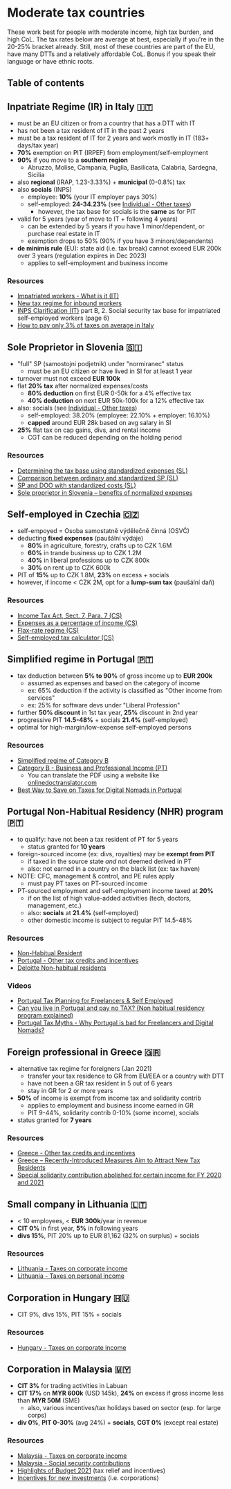 # Moderate tax countries

These work best for people with moderate income, high tax burden, and high CoL. The tax rates below are average at best, especially if you're in the 20-25% bracket already. Still, most of these countries are part of the EU, have many DTTs and a relatively affordable CoL. Bonus if you speak their language or have ethnic roots.

## Table of contents

## Inpatriate Regime (IR) in Italy 🇮🇹

- must be an EU citizen or from a country that has a DTT with IT
- has not been a tax resident of IT in the past 2 years
- must be a tax resident of IT for 2 years and work mostly in IT (183+ days/tax year)
- **70%** exemption on PIT (IRPEF) from employment/self-employment
- **90%** if you move to a **southern region**
  - Abruzzo, Molise, Campania, Puglia, Basilicata, Calabria, Sardegna, Sicilia
- also **regional** (IRAP, 1.23-3.33%) + **municipal** (0-0.8%) tax
- also **socials** (INPS)
  - employee: **10%** (your IT employer pays 30%)
  - self-employed: **24-34.23%** (see [Individual - Other taxes](https://taxsummaries.pwc.com/italy/individual/other-taxes))
    - however, the tax base for socials is the **same** as for PIT
- valid for 5 years (year of move to IT + following 4 years)
  - can be extended by 5 years if you have 1 minor/dependent, or purchase real estate in IT
  - exemption drops to 50% (90% if you have 3 minors/dependents)
- **de minimis rule** (EU): state aid (i.e. tax break) cannot exceed EUR 200k over 3 years (regulation expires in Dec 2023)
  - applies to self-employment and business income

### Resources

- [Impatriated workers - What is it (IT)](https://www.agenziaentrate.gov.it/portale/web/guest/lavoratori-rimpatriati-che-cos-%25c3%25a8-cittadini)
- [New tax regime for inbound workers](https://taxsummaries.pwc.com/italy/individual/income-determination)
- [INPS Clarification (IT)](https://www.consulentidellavoro.it/files/PDF/2023/CNO/Riunione_TavoloTecnico_AdE_Inps_CNO.pdf) part B, 2. Social security tax base for impatriated self-employed workers (page 6)
- [How to pay only 3% of taxes on average in Italy](https://youtu.be/XxqULB8QSJs)

## Sole Proprietor in Slovenia 🇸🇮

- "full" SP (samostojni podjetnik) under "normiranec" status
  - must be an EU citizen or have lived in SI for at least 1 year
- turnover must not exceed **EUR 100k**
- flat **20% tax** after normalized expenses/costs
  - **80% deduction** on first EUR 0-50k for a 4% effective tax
  - **40% deduction** on next EUR 50k-100k for a 12% effective tax
- also: socials (see [Individual - Other taxes](https://taxsummaries.pwc.com/slovenia/individual/other-taxes))
  - self-employed: 38.20% (employee: 22.10% + employer: 16.10%)
  - **capped** around EUR 28k based on avg salary in SI
- **25%** flat tax on cap gains, divs, and rental income
  - CGT can be reduced depending on the holding period

### Resources

- [Determining the tax base using standardized expenses (SL)](https://spot.gov.si/sl/teme/davek-od-dohodka-iz-dejavnosti#ugotavljanje-davcne-osnove-z-upostevanjem-normiranih-odhodkov-el370)
- [Comparison between ordinary and standardized SP (SL)](https://spot.gov.si/sl/teme/primerjava-med-navadnim-in-normiranim-s-p/)
- [SP and DOO with standardized costs (SL)](https://mladipodjetnik.si/podjetniski-koticek/racunovodstvo/normirana-obdavcitev)
- [Sole proprietor in Slovenia – benefits of normalized expenses](https://data.si/en/blog/sole-proprietor-normalized-expenses/)

## Self-employed in Czechia 🇨🇿

- self-empoyed = Osoba samostatně výdělečně činná (OSVČ)
- deducting **fixed expenses** (paušální výdaje)
  - **80%** in agriculture, forestry, crafts up to CZK 1.6M
  - **60%** in trande business up to CZK 1.2M
  - **40%** in liberal professions up to CZK 800k
  - **30%** on rent up to CZK 600k
- PIT of **15%** up to CZK 1.8M, **23%** on excess + socials
- however, if income < CZK 2M, opt for a **lump-sum tax** (paušální daň)

### Resources

- [Income Tax Act, Sect. 7, Para. 7 (CS)](http://www.zakonyprolidi.cz/cs/1992-586#p7-7)
- [Expenses as a percentage of income (CS)](https://www.financnisprava.cz/cs/dane/dane/dan-z-prijmu/fyzicke-osoby/podnikatel-osvc#vydaje)
- [Flax-rate regime (CS)](https://www.financnisprava.cz/cs/dane/dane/dan-z-prijmu/pausalni-dan/obecne-informace)
- [Self-employed tax calculator (CS)](https://www.kalkulackaosvc.cz/?type=fee)

## Simplified regime in Portugal 🇵🇹

- tax deduction between **5% to 90%** of gross income up to **EUR 200k**
  - assumed as expenses and based on the category of income
  - ex: 65% deduction if the activity is classified as "Other income from services"
  - ex: 25% for software devs under "Liberal Profession"
- further **50% discount** in 1st tax year, **25%** discount in 2nd year
- progressive PIT **14.5-48%** + socials **21.4%** (self-employed)
- optimal for high-margin/low-expense self-employed persons

### Resources

- [Simplified regime of Category B](https://www.pwc.pt/en/pwcinforfisco/tax-guide/2019/pit.html#simplified)
- [Category B - Business and Professional Income (PT)](http://www.oa.pt/upl/%7Bdd511b3d-4c0a-4f89-bbeb-dfce2f989c4c%7D.pdf)
  - You can translate the PDF using a website like [onlinedoctranslator.com](https://www.onlinedoctranslator.com/en/)
- [Best Way to Save on Taxes for Digital Nomads in Portugal](https://youtu.be/ovkDTz5tVE4)

## Portugal Non-Habitual Residency (NHR) program 🇵🇹

- to qualify: have not been a tax resident of PT for 5 years
  - status granted for **10 years**
- foreign-sourced income (ex: divs, royalties) may be **exempt from PIT**
  - if taxed in the source state _and_ not deemed derived in PT
  - also: not earned in a country on the black list (ex: tax haven)
- NOTE: CFC, management & control, and PE rules apply
  - must pay PT taxes on PT-sourced income
- PT-sourced employment and self-employment income taxed at **20%**
  - if on the list of high value-added activities (tech, doctors, management, etc.)
  - also: **socials** at **21.4%** (self-employed)
  - other domestic income is subject to regular PIT 14.5-48%

### Resources

- [Non-Habitual Resident](https://en.wikipedia.org/wiki/Non-Habitual_Resident)
- [Portugal - Other tax credits and incentives](https://taxsummaries.pwc.com/portugal/individual/other-tax-credits-and-incentives)
- [Deloitte Non-habitual residents](https://www2.deloitte.com/content/dam/Deloitte/pt/Documents/tax/NHR/Flyer_RNH2020_General.pdf)

### Videos

- [Portugal Tax Planning for Freelancers & Self Employed](https://youtu.be/wNHsNhQfzPY)
- [Can you live in Portugal and pay no TAX? (Non habitual residency program explained)](https://youtu.be/dOcz39t4Nw8)
- [Portugal Tax Myths - Why Portugal is bad for Freelancers and Digital Nomads?](https://youtu.be/9vM3KlHEJf4)

## Foreign professional in Greece 🇬🇷

- alternative tax regime for foreigners (Jan 2021)
  - transfer your tax residence to GR from EU/EEA or a country with DTT
  - have not been a GR tax resident in 5 out of 6 years
  - stay in GR for 2 or more years
- **50%** of income is exempt from income tax and solidarity contrib
  - applies to employment and business income earned in GR
  - PIT 9-44%, solidarity contrib 0-10% (some income), socials
- status granted for **7 years**

### Resources

- [Greece - Other tax credits and incentives](https://taxsummaries.pwc.com/greece/individual/other-tax-credits-and-incentives)
- [Greece – Recently-Introduced Measures Aim to Attract New Tax Residents](https://home.kpmg/xx/en/home/insights/2021/01/flash-alert-2021-008.html)
- [Special solidarity contribution abolished for certain income for FY 2020 and 2021](https://www.taxathand.com/article/15649/Greece/2020/Special-solidarity-contribution-abolished-for-certain-income-for-FY-2020-and-2021)

## Small company in Lithuania 🇱🇹

- < 10 employees, < **EUR 300k**/year in revenue
- **CIT 0%** in first year, **5%** in following years
- **divs 15%**, PIT 20% up to EUR 81,162 (32% on surplus) + socials

### Resources

- [Lithuania - Taxes on corporate income](https://taxsummaries.pwc.com/lithuania/corporate/taxes-on-corporate-income)
- [Lithuania - Taxes on personal income](https://taxsummaries.pwc.com/lithuania/individual/taxes-on-personal-income)

## Corporation in Hungary 🇭🇺

- CIT 9%, divs 15%, PIT 15% + socials

### Resources

- [Hungary - Taxes on corporate income](https://taxsummaries.pwc.com/hungary/corporate/taxes-on-corporate-income)

## Corporation in Malaysia 🇲🇾

- **CIT 3%** for trading activities in Labuan
- **CIT 17%** on **MYR 600k** (USD 145k), **24%** on excess if gross income less than **MYR 50M** (SME)
  - also, various incentives/tax holidays based on sector (esp. for large corps)
- **div 0%**, **PIT 0-30%** (avg 24%) + **socials**, **CGT 0%** (except real estate)

### Resources

- [Malaysia - Taxes on corporate income](https://taxsummaries.pwc.com/malaysia/corporate/taxes-on-corporate-income)
- [Malaysia - Social security contributions](https://taxsummaries.pwc.com/malaysia/individual/other-taxes)
- [Highlights of Budget 2021](https://www2.deloitte.com/content/dam/Deloitte/my/Documents/tax/my-tax-espresso-nov2020-budget2021.pdf) (tax relief and incentives)
- [Incentives for new investments](https://www.mida.gov.my/wp-content/uploads/2020/07/Chapter-2-Incentives-for-New-Investments.pdf) (i.e. corporations)
